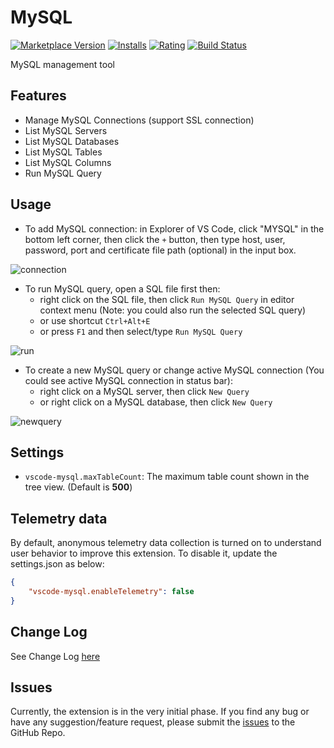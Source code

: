 # MySQL

[![Marketplace Version](https://vsmarketplacebadge.apphb.com/version-short/formulahendry.vscode-mysql.svg)](https://marketplace.visualstudio.com/items?itemName=formulahendry.vscode-mysql) [![Installs](https://vsmarketplacebadge.apphb.com/installs-short/formulahendry.vscode-mysql.svg)](https://marketplace.visualstudio.com/items?itemName=formulahendry.vscode-mysql) [![Rating](https://vsmarketplacebadge.apphb.com/rating-short/formulahendry.vscode-mysql.svg)](https://marketplace.visualstudio.com/items?itemName=formulahendry.vscode-mysql) [![Build Status](https://travis-ci.org/formulahendry/vscode-mysql.svg?branch=master)](https://travis-ci.org/formulahendry/vscode-mysql)

MySQL management tool

## Features

* Manage MySQL Connections (support SSL connection)
* List MySQL Servers
* List MySQL Databases
* List MySQL Tables
* List MySQL Columns
* Run MySQL Query

## Usage

* To add MySQL connection: in Explorer of VS Code, click "MYSQL" in the bottom left corner, then click the `+` button, then type host, user, password, port and certificate file path (optional) in the input box.

![connection](https://github.com/formulahendry/vscode-mysql/raw/master/images/connection.png)

* To run MySQL query, open a SQL file first then:
  * right click on the SQL file, then click `Run MySQL Query` in editor context menu (Note: you could also run the selected SQL query)
  * or use shortcut `Ctrl+Alt+E`
  * or press `F1` and then select/type `Run MySQL Query`

![run](https://github.com/formulahendry/vscode-mysql/raw/master/images/run.png)

* To create a new MySQL query or change active MySQL connection (You could see active MySQL connection in status bar):
  * right click on a MySQL server, then click `New Query`
  * or right click on a MySQL database, then click `New Query`

![newquery](https://github.com/formulahendry/vscode-mysql/raw/master/images/newquery.png)

## Settings

* `vscode-mysql.maxTableCount`: The maximum table count shown in the tree view. (Default is **500**)

## Telemetry data

By default, anonymous telemetry data collection is turned on to understand user behavior to improve this extension. To disable it, update the settings.json as below:
```json
{
    "vscode-mysql.enableTelemetry": false
}
```

## Change Log

See Change Log [here](https://github.com/formulahendry/vscode-mysql/blob/master/CHANGELOG.md)

## Issues

Currently, the extension is in the very initial phase. If you find any bug or have any suggestion/feature request, please submit the [issues](https://github.com/formulahendry/vscode-mysql/issues) to the GitHub Repo.
